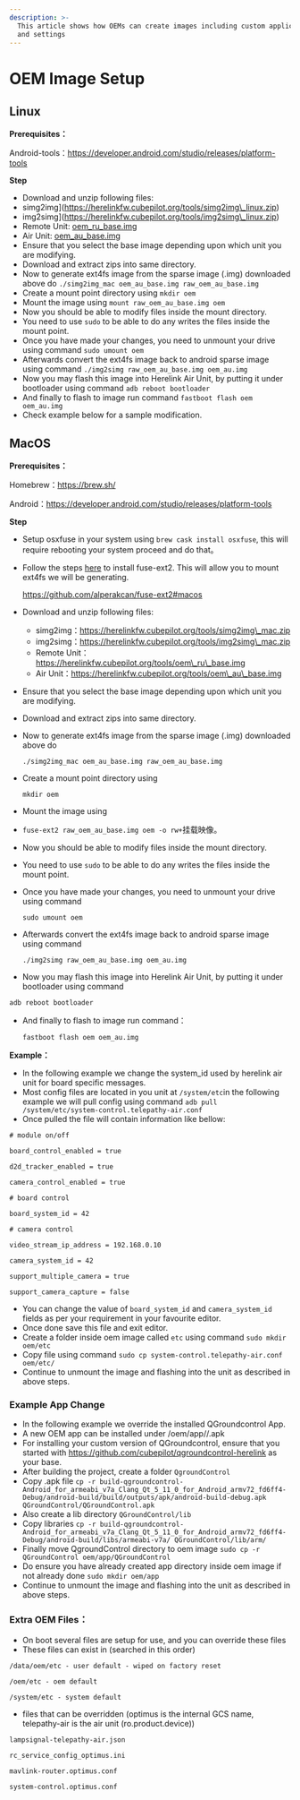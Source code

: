 ```yaml
---
description: >-
  This article shows how OEMs can create images including custom applications
  and settings
---
```


# OEM Image Setup

## **Linux**

**Prerequisites：**

Android-tools：https://developer.android.com/studio/releases/platform-tools

**Step**

* Download and unzip following files:
* simg2img]\(https://herelinkfw.cubepilot.org/tools/simg2img\_linux.zip)
* img2simg]\(https://herelinkfw.cubepilot.org/tools/img2simg\_linux.zip)
* Remote Unit: [oem\_ru\_base.img](https://herelinkfw.cubepilot.org/tools/oem\_ru\_base.img)
* Air Unit: [oem\_au\_base.img](https://herelinkfw.cubepilot.org/tools/oem\_au\_base.img)
* Ensure that you select the base image depending upon which unit you are modifying.
* Download and extract zips into same directory.
* Now to generate ext4fs image from the sparse image (.img) downloaded above do `./simg2img_mac oem_au_base.img raw_oem_au_base.img`
* Create a mount point directory using `mkdir oem`
* Mount the image using `mount raw_oem_au_base.img oem`
* Now you should be able to modify files inside the mount directory.
* You need to use `sudo` to be able to do any writes the files inside the mount point.
* Once you have made your changes, you need to unmount your drive using command `sudo umount oem`
* Afterwards convert the ext4fs image back to android sparse image using command `./img2simg raw_oem_au_base.img oem_au.img`
* Now you may flash this image into Herelink Air Unit, by putting it under bootloader using command `adb reboot bootloader`
* And finally to flash to image run command `fastboot flash oem oem_au.img`
* Check example below for a sample modification.

## **MacOS**

**Prerequisites：**

Homebrew：https://brew.sh/

Android：https://developer.android.com/studio/releases/platform-tools

**Step**

* Setup osxfuse in your system using `brew cask install osxfuse`, this will require rebooting your system proceed and do that。
*   Follow the steps [here](https://github.com/alperakcan/fuse-ext2#macos) to install fuse-ext2. This will allow you to mount ext4fs we will be generating.

    https://github.com/alperakcan/fuse-ext2#macos
* Download and unzip following files:
  * simg2img：https://herelinkfw.cubepilot.org/tools/simg2img\_mac.zip
  * img2simg：https://herelinkfw.cubepilot.org/tools/img2simg\_mac.zip
  * Remote Unit：https://herelinkfw.cubepilot.org/tools/oem\_ru\_base.img
  * Air Unit：https://herelinkfw.cubepilot.org/tools/oem\_au\_base.img
* Ensure that you select the base image depending upon which unit you are modifying.
* Download and extract zips into same directory.
*   Now to generate ext4fs image from the sparse image (.img) downloaded above do

    `./simg2img_mac oem_au_base.img raw_oem_au_base.img`
*   Create a mount point directory using

    `mkdir oem`
* Mount the image using
* `fuse-ext2 raw_oem_au_base.img oem -o rw+`挂载映像。
* Now you should be able to modify files inside the mount directory.
* You need to use `sudo` to be able to do any writes the files inside the mount point.
*   Once you have made your changes, you need to unmount your drive using command

    `sudo umount oem`
*   Afterwards convert the ext4fs image back to android sparse image using command

    `./img2simg raw_oem_au_base.img oem_au.img`
* Now you may flash this image into Herelink Air Unit, by putting it under bootloader using command

`adb reboot bootloader`

*   And finally to flash to image run command：

    `fastboot flash oem oem_au.img`

**Example：**

* In the following example we change the system\_id used by herelink air unit for board specific messages.
* Most config files are located in you unit at `/system/etc`in the following example we will pull config using command `adb pull /system/etc/system-control.telepathy-air.conf`
* Once pulled the file will contain information like bellow:

`# module on/off`

`board_control_enabled = true`

`d2d_tracker_enabled = true`

`camera_control_enabled = true`

`# board control`

`board_system_id = 42`

`# camera control`

`video_stream_ip_address = 192.168.0.10`

`camera_system_id = 42`

`support_multiple_camera = true`

`support_camera_capture = false`

* You can change the value of `board_system_id` and `camera_system_id` fields as per your requirement in your favourite editor.
* Once done save this file and exit editor.
* Create a folder inside oem image called `etc` using command `sudo mkdir oem/etc`
* Copy file using command `sudo cp system-control.telepathy-air.conf oem/etc/`
* Continue to unmount the image and flashing into the unit as described in above steps.

### **Example App Change**

* In the following example we override the installed QGroundcontrol App.
* A new OEM app can be installed under /oem/app//.apk
* For installing your custom version of QGroundcontrol, ensure that you started with https://github.com/cubepilot/qgroundcontrol-herelink as your base.
* After building the project, create a folder `QgroundControl`
* Copy .apk file `cp -r build-qgroundcontrol-Android_for_armeabi_v7a_Clang_Qt_5_11_0_for_Android_armv72_fd6ff4-Debug/android-build/build/outputs/apk/android-build-debug.apk QGroundControl/QGroundControl.apk`
* Also create a lib directory `QGroundControl/lib`
* Copy libraries `cp -r build-qgroundcontrol-Android_for_armeabi_v7a_Clang_Qt_5_11_0_for_Android_armv72_fd6ff4-Debug/android-build/libs/armeabi-v7a/ QGroundControl/lib/arm/`
* Finally move QgroundControl directory to oem image `sudo cp -r QGroundControl oem/app/QGroundControl`
* Do ensure you have already created app directory inside oem image if not already done `sudo mkdir oem/app`
* Continue to unmount the image and flashing into the unit as described in above steps.

### **Extra OEM Files：**

* On boot several files are setup for use, and you can override these files
* These files can exist in (searched in this order)

`/data/oem/etc - user default - wiped on factory reset`

`/oem/etc - oem default`

`/system/etc - system default`

* files that can be overridden (optimus is the internal GCS name, telepathy-air is the air unit (ro.product.device))

`lampsignal-telepathy-air.json`

`rc_service_config_optimus.ini`

`mavlink-router.optimus.conf`

`system-control.optimus.conf`
